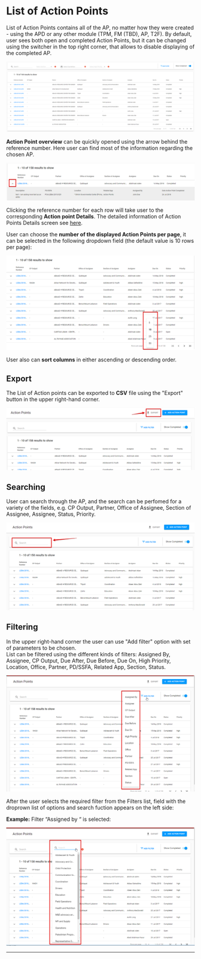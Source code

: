 # List of Action Points

List of Action Points contains all of the AP, no matter how they were created - using the APD or any other module \(TPM, FM \(TBD\), AP, T2F\). By default, user sees both open and completed Action Points, but it can be changed using the switcher in the top right corner, that allows to disable displaying of the completed AP. 

![List of Action Points](../.gitbook/assets/2018-09-10_1653.png)

**Action Point overview** can be quickly opened using the arrow behind the reference number. Here user can find most of the information regarding the chosen AP. 

![Arrow near the reference number](../.gitbook/assets/15%20%281%29.png)

Clicking the reference number for each row will take user to the corresponding **Action point Details**. The detailed information of Action Points Details screen see [here](action-points-screens-1/created-opened-action-point.md).

User can choose the **number of the displayed Action Points per page**, it can be selected in the following dropdown field \(the default value is 10 rows per page\):

![Rows per page](../.gitbook/assets/16.png)

User also can **sort columns** in either ascending or descending order.

## Export

The List of Action points can be exported to **CSV** file using the "Export" button in the upper right-hand corner. 

![Export button](../.gitbook/assets/17%20%282%29.png)

## **Searching**

User can search through the AP, and the search can be perfomed for a variety of the fields, e.g.  CP Output, Partner, Office of Assignee, Section of Assignee, Assignee, Status, Priority.

![Search bar in the upper left-hand corner](../.gitbook/assets/18%20%281%29.png)

## Filtering

In the upper right-hand corner the user can use "Add filter" option with set of parameters to be chosen.   
List can be filtered using the different kinds of filters: Assigned By, Assignee, CP Output, Due After, Due Before, Due On, High Priority, Location, Office, Partner, PD/SSFA, Related App, Section, Status.

![Add Filter option with the available filters](../.gitbook/assets/19%20%282%29.png)

After the user selects the required filter from the Filters list, field with the droprown list of options and search fuction appears on the left side: 

**Example:**  Filter “Assigned by “ is selected: 

![Additional search field for the filter](../.gitbook/assets/20%20%281%29.png)

  
****

